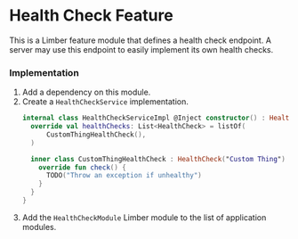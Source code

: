 # Health Check Feature

This is a Limber feature module that defines a health check endpoint. A server may use this endpoint
to easily implement its own health checks.

### Implementation

1. Add a dependency on this module.
1. Create a `HealthCheckService` implementation.
    ```kotlin
    internal class HealthCheckServiceImpl @Inject constructor() : HealthCheckService() {
      override val healthChecks: List<HealthCheck> = listOf(
          CustomThingHealthCheck(),
      )
    
      inner class CustomThingHealthCheck : HealthCheck("Custom Thing") {
        override fun check() {
          TODO("Throw an exception if unhealthy")
        }
      }
    }
    ```
1. Add the `HealthCheckModule` Limber module to the list of application modules.
